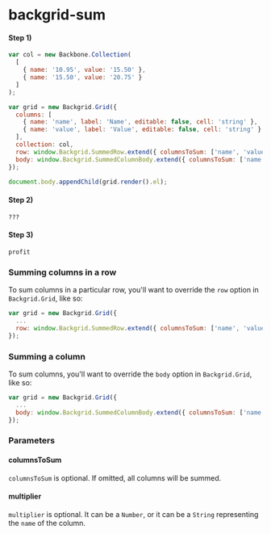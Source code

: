 backgrid-sum
============

#### Step 1)
```javascript
var col = new Backbone.Collection(
  [
    { name: '10.95', value: '15.50' },
    { name: '15.50', value: '20.75' }
  ]
);

var grid = new Backgrid.Grid({
  columns: [
    { name: 'name', label: 'Name', editable: false, cell: 'string' },
    { name: 'value', label: 'Value', editable: false, cell: 'string' }
  ],
  collection: col,
  row: window.Backgrid.SummedRow.extend({ columnsToSum: ['name', 'value'], multiplier: 'multiplier' }),
  body: window.Backgrid.SummedColumnBody.extend({ columnsToSum: ['name', 'value'] })
});

document.body.appendChild(grid.render().el);
```

#### Step 2)
```
???
```

#### Step 3)
```
profit
```

### Summing columns in a row
To sum columns in a particular row, you'll want to override the `row` option in `Backgrid.Grid`, like so:
```javascript
var grid = new Backgrid.Grid({
  ...
  row: window.Backgrid.SummedRow.extend({ columnsToSum: ['name', 'value'], multiplier: 'multiplier' })
});

```

### Summing a column
To sum columns, you'll want to override the `body` option in `Backgrid.Grid`, like so:
```javascript
var grid = new Backgrid.Grid({
  ...
  body: window.Backgrid.SummedColumnBody.extend({ columnsToSum: ['name', 'value'] })
});

```

### Parameters
#### columnsToSum
`columnsToSum` is optional. If omitted, all columns will be summed.
#### multiplier
`multiplier` is optional. It can be a `Number`, or it can be a `String` representing the `name` of the column.
